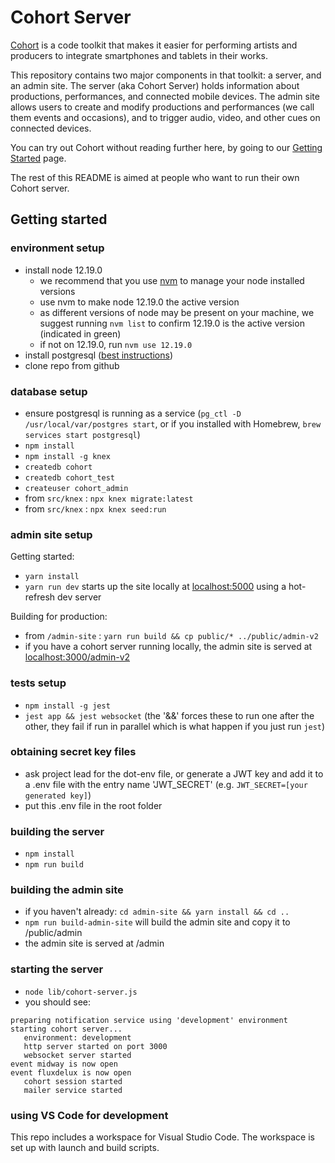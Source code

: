 # Cohort Server
[Cohort](https://cohort.rocks) is a code toolkit that makes it easier for performing artists and producers to integrate smartphones and tablets in their works.

This repository contains two major components in that toolkit: a server, and an admin site. The server (aka Cohort Server) holds information about productions, performances, and connected mobile devices. The admin site allows users to create and modify productions and performances (we call them events and occasions), and to trigger audio, video, and other cues on connected devices.

You can try out Cohort without reading further here, by going to our [Getting Started](https://cohort.rocks/getting-started) page.

The rest of this README is aimed at people who want to run their own Cohort server. 

## Getting started
### environment setup
- install node 12.19.0
  - we recommend that you use [nvm](https://github.com/nvm-sh/nvm) to manage your node installed versions
  - use nvm to make node 12.19.0 the active version
  - as different versions of node may be present on your machine, we suggest running `nvm list` to confirm 12.19.0 is the active version (indicated in green)
  - if not on 12.19.0, run `nvm use 12.19.0`
- install postgresql ([best instructions](https://gist.github.com/ibraheem4/ce5ccd3e4d7a65589ce84f2a3b7c23a3))
- clone repo from github

### database setup
- ensure postgresql is running as a service (`pg_ctl -D /usr/local/var/postgres start`, or if you installed with Homebrew, `brew services start postgresql`)
- `npm install`
- `npm install -g knex`
- `createdb cohort`
- `createdb cohort_test`
- `createuser cohort_admin`
- from `src/knex` : `npx knex migrate:latest`
- from `src/knex` : `npx knex seed:run`

### admin site setup

Getting started:
- `yarn install`
- `yarn run dev` starts up the site locally at [localhost:5000](http://localhost:5000) using a hot-refresh dev server

Building for production:
- from `/admin-site` : `yarn run build && cp public/* ../public/admin-v2` 
- if you have a cohort server running locally, the admin site is served at [localhost:3000/admin-v2](http://localhost:3000/admin-v2/)

### tests setup
- `npm install -g jest`
- `jest app && jest websocket` (the '&&' forces these to run one after the other, they fail if run in parallel which is what happen if you just run `jest`)

### obtaining secret key files
- ask project lead for the dot-env file, or generate a JWT key and add it to a .env file with the entry name 'JWT_SECRET' (e.g. `JWT_SECRET=[your generated key]`)
- put this .env file in the root folder

### building the server
- `npm install`
- `npm run build`

### building the admin site
- if you haven't already: `cd admin-site && yarn install && cd ..`
- `npm run build-admin-site` will build the admin site and copy it to /public/admin
- the admin site is served at /admin

### starting the server
- `node lib/cohort-server.js`
- you should see:
```
preparing notification service using 'development' environment
starting cohort server...
   environment: development
   http server started on port 3000
   websocket server started
event midway is now open
event fluxdelux is now open
   cohort session started
   mailer service started
```

### using VS Code for development
This repo includes a workspace for Visual Studio Code. The workspace is set up with launch and build scripts.
